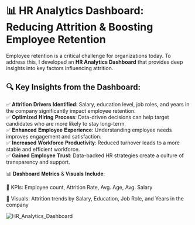 # 📊 HR Analytics Dashboard: Reducing Attrition & Boosting Employee Retention
Employee retention is a critical challenge for organizations today. To address this, I developed an **HR Analytics Dashboard** that provides deep insights into key factors influencing attrition.  

## 🔍 Key Insights from the Dashboard: 
✅ 𝐀𝐭𝐭𝐫𝐢𝐭𝐢𝐨𝐧 𝐃𝐫𝐢𝐯𝐞𝐫𝐬 𝐈𝐝𝐞𝐧𝐭𝐢𝐟𝐢𝐞𝐝: Salary, education level, job roles, and years in the company significantly impact employee retention.  
✅ 𝐎𝐩𝐭𝐢𝐦𝐢𝐳𝐞𝐝 𝐇𝐢𝐫𝐢𝐧𝐠 𝐏𝐫𝐨𝐜𝐞𝐬𝐬: Data-driven decisions can help target candidates who are more likely to stay long-term.  
✅ 𝐄𝐧𝐡𝐚𝐧𝐜𝐞𝐝 𝐄𝐦𝐩𝐥𝐨𝐲𝐞𝐞 𝐄𝐱𝐩𝐞𝐫𝐢𝐞𝐧𝐜𝐞: Understanding employee needs improves engagement and satisfaction.  
✅ 𝐈𝐧𝐜𝐫𝐞𝐚𝐬𝐞𝐝 𝐖𝐨𝐫𝐤𝐟𝐨𝐫𝐜𝐞 𝐏𝐫𝐨𝐝𝐮𝐜𝐭𝐢𝐯𝐢𝐭𝐲: Reduced turnover leads to a more stable and efficient workforce.  
✅ 𝐆𝐚𝐢𝐧𝐞𝐝 𝐄𝐦𝐩𝐥𝐨𝐲𝐞𝐞 𝐓𝐫𝐮𝐬𝐭: Data-backed HR strategies create a culture of transparency and support.  

📊 𝐃𝐚𝐬𝐡𝐛𝐨𝐚𝐫𝐝 𝐌𝐞𝐭𝐫𝐢𝐜𝐬 & 𝐕𝐢𝐬𝐮𝐚𝐥𝐬 𝐈𝐧𝐜𝐥𝐮𝐝𝐞:

📌 KPIs: Employee count, Attrition Rate, Avg. Age, Avg. Salary  

📌 Visuals: Attrition trends by Salary, Education, Job Role, and Years in the company  


![HR_Analytics_Dashboard](https://github.com/user-attachments/assets/3859eae8-9e65-4143-9037-cb5c8a484cce)


